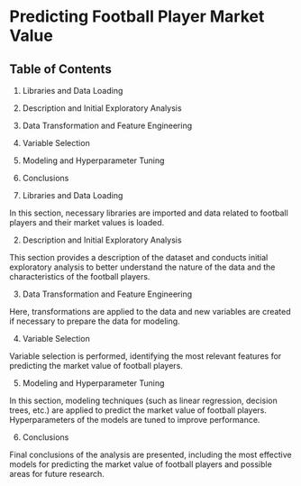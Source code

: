 # Predicting Football Player Market Value

## Table of Contents

1. Libraries and Data Loading
2. Description and Initial Exploratory Analysis
3. Data Transformation and Feature Engineering
4. Variable Selection
5. Modeling and Hyperparameter Tuning
6. Conclusions

1. Libraries and Data Loading

In this section, necessary libraries are imported and data related to football players and their market values is loaded.

2. Description and Initial Exploratory Analysis

This section provides a description of the dataset and conducts initial exploratory analysis to better understand the nature of the data and the characteristics of the football players.

3. Data Transformation and Feature Engineering

Here, transformations are applied to the data and new variables are created if necessary to prepare the data for modeling.

4. Variable Selection

Variable selection is performed, identifying the most relevant features for predicting the market value of football players.

5. Modeling and Hyperparameter Tuning

In this section, modeling techniques (such as linear regression, decision trees, etc.) are applied to predict the market value of football players. Hyperparameters of the models are tuned to improve performance.

6. Conclusions

Final conclusions of the analysis are presented, including the most effective models for predicting the market value of football players and possible areas for future research.
